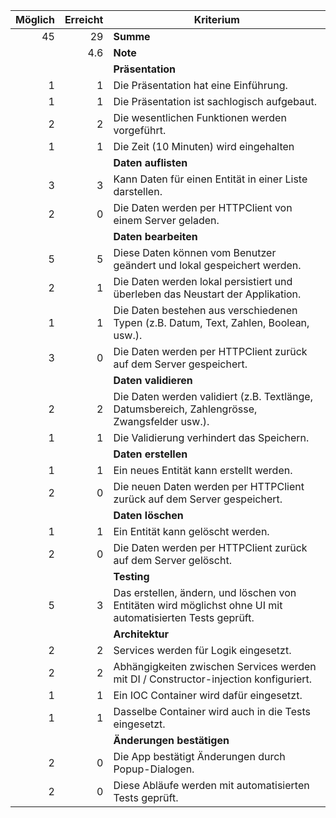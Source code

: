 | Möglich | Erreicht | Kriterium                                                                                                  |
| ------: | -------: | ---------------------------------------------------------------------------------------------------------- |
|      45 |       29 | **Summe**                                                                                                  |
|         |      4.6 | **Note**                                                                                                   |
|         |          | **Präsentation**                                                                                           |
|       1 |        1 | Die Präsentation hat eine Einführung.                                                                      |
|       1 |        1 | Die Präsentation ist sachlogisch aufgebaut.                                                                |
|       2 |        2 | Die wesentlichen Funktionen werden vorgeführt.                                                             |
|       1 |        1 | Die Zeit (10 Minuten) wird eingehalten                                                                     |
|         |          | **Daten auflisten**                                                                                        |
|       3 |        3 | Kann Daten für einen Entität in einer Liste darstellen.                                                    |
|       2 |        0 | Die Daten werden per HTTPClient von einem Server geladen.                                                  |
|         |          | **Daten bearbeiten**                                                                                       |
|       5 |        5 | Diese Daten können vom Benutzer geändert und lokal gespeichert werden.                                     |
|       2 |        1 | Die Daten werden lokal persistiert und überleben das Neustart der Applikation.                             |
|       1 |        1 | Die Daten bestehen aus verschiedenen Typen (z.B. Datum, Text, Zahlen, Boolean, usw.).                      |
|       3 |        0 | Die Daten werden per HTTPClient zurück auf dem Server gespeichert.                                         |
|         |          | **Daten validieren**                                                                                       |
|       2 |        2 | Die Daten werden validiert (z.B. Textlänge, Datumsbereich, Zahlengrösse, Zwangsfelder usw.).               |
|       1 |        1 | Die Validierung verhindert das Speichern.                                                                  |
|         |          | **Daten erstellen**                                                                                        |
|       1 |        1 | Ein neues Entität kann erstellt werden.                                                                    |
|       2 |        0 | Die neuen Daten werden per HTTPClient zurück auf dem Server gespeichert.                                   |
|         |          | **Daten löschen**                                                                                          |
|       1 |        1 | Ein Entität kann gelöscht werden.                                                                          |
|       2 |        0 | Die Daten werden per HTTPClient zurück auf dem Server gelöscht.                                            |
|         |          | **Testing**                                                                                                |
|       5 |        3 | Das erstellen, ändern, und löschen von Entitäten wird möglichst ohne UI mit automatisierten Tests geprüft. |
|         |          | **Architektur**                                                                                            |
|       2 |        2 | Services werden für Logik eingesetzt.                                                                      |
|       2 |        2 | Abhängigkeiten zwischen Services werden mit DI / Constructor-injection konfiguriert.                       |
|       1 |        1 | Ein IOC Container wird dafür eingesetzt.                                                                   |
|       1 |        1 | Dasselbe Container wird auch in die Tests eingesetzt.                                                      |
|         |          | **Änderungen bestätigen**                                                                                  |
|       2 |        0 | Die App bestätigt Änderungen durch Popup-Dialogen.                                                         |
|       2 |        0 | Diese Abläufe werden mit automatisierten Tests geprüft.                                                    |
